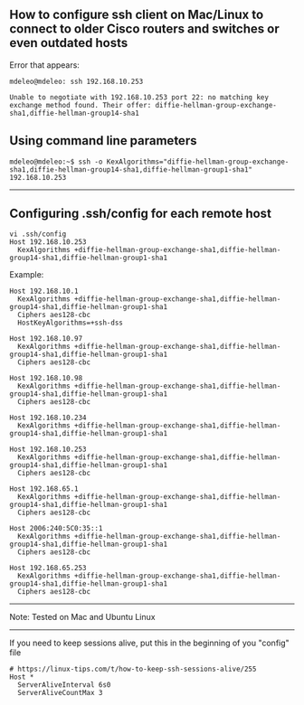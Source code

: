 ## How to configure ssh client on Mac/Linux to connect to older Cisco routers and switches or even outdated hosts

Error that appears:

```
mdeleo@mdeleo: ssh 192.168.10.253

Unable to negotiate with 192.168.10.253 port 22: no matching key exchange method found. Their offer: diffie-hellman-group-exchange-sha1,diffie-hellman-group14-sha1
```

## Using command line parameters

```
mdeleo@mdeleo:~$ ssh -o KexAlgorithms="diffie-hellman-group-exchange-sha1,diffie-hellman-group14-sha1,diffie-hellman-group1-sha1"  192.168.10.253
```

--------

## Configuring .ssh/config for each remote host

```
vi .ssh/config
Host 192.168.10.253
  KexAlgorithms +diffie-hellman-group-exchange-sha1,diffie-hellman-group14-sha1,diffie-hellman-group1-sha1
```


Example:

```
Host 192.168.10.1
  KexAlgorithms +diffie-hellman-group-exchange-sha1,diffie-hellman-group14-sha1,diffie-hellman-group1-sha1
  Ciphers aes128-cbc
  HostKeyAlgorithms=+ssh-dss

Host 192.168.10.97
  KexAlgorithms +diffie-hellman-group-exchange-sha1,diffie-hellman-group14-sha1,diffie-hellman-group1-sha1
  Ciphers aes128-cbc

Host 192.168.10.98
  KexAlgorithms +diffie-hellman-group-exchange-sha1,diffie-hellman-group14-sha1,diffie-hellman-group1-sha1
  Ciphers aes128-cbc

Host 192.168.10.234
  KexAlgorithms +diffie-hellman-group-exchange-sha1,diffie-hellman-group14-sha1,diffie-hellman-group1-sha1

Host 192.168.10.253
  KexAlgorithms +diffie-hellman-group-exchange-sha1,diffie-hellman-group14-sha1,diffie-hellman-group1-sha1
  Ciphers aes128-cbc

Host 192.168.65.1
  KexAlgorithms +diffie-hellman-group-exchange-sha1,diffie-hellman-group14-sha1,diffie-hellman-group1-sha1
  Ciphers aes128-cbc

Host 2006:240:5C0:35::1
  KexAlgorithms +diffie-hellman-group-exchange-sha1,diffie-hellman-group14-sha1,diffie-hellman-group1-sha1
  Ciphers aes128-cbc

Host 192.168.65.253
  KexAlgorithms +diffie-hellman-group-exchange-sha1,diffie-hellman-group14-sha1,diffie-hellman-group1-sha1
  Ciphers aes128-cbc

```

--------

Note: Tested on Mac and Ubuntu Linux
 
--------

If you need to keep sessions alive, put this in the beginning of you "config" file

```
# https://linux-tips.com/t/how-to-keep-ssh-sessions-alive/255
Host *
  ServerAliveInterval 6s0
  ServerAliveCountMax 3
```
